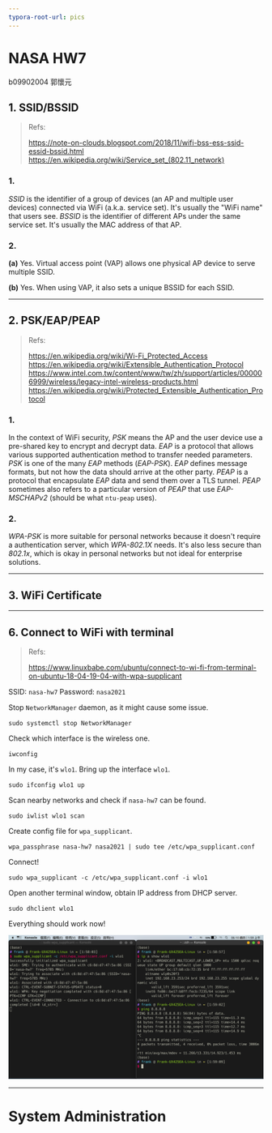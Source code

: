 ```yaml
---
typora-root-url: pics
---
```


# NASA HW7

b09902004 郭懷元

## 1. SSID/BSSID

> Refs:
>
> https://note-on-clouds.blogspot.com/2018/11/wifi-bss-ess-ssid-essid-bssid.html
> https://en.wikipedia.org/wiki/Service_set_(802.11_network)

### 1.

*SSID* is the identifier of a group of devices (an AP and multiple user devices) connected via WiFi (a.k.a. service set). It's usually the "WiFi name" that users see.
*BSSID* is the identifier of different APs under the same service set. It's usually the MAC address of that AP.

### 2.

**(a)**
Yes. Virtual access point (VAP) allows one physical AP device to serve multiple SSID.

**(b)**
Yes. When using VAP, it also sets a unique BSSID for each SSID.

---

## 2. PSK/EAP/PEAP

> Refs:
>
> https://en.wikipedia.org/wiki/Wi-Fi_Protected_Access
> https://en.wikipedia.org/wiki/Extensible_Authentication_Protocol
> https://www.intel.com.tw/content/www/tw/zh/support/articles/000006999/wireless/legacy-intel-wireless-products.html
> https://en.wikipedia.org/wiki/Protected_Extensible_Authentication_Protocol

### 1.

In the context of WiFi security, *PSK* means the AP and the user device use a pre-shared key to encrypt and decrypt data.
*EAP* is a protocol that allows various supported authentication method to transfer needed parameters. *PSK* is one of the many *EAP* methods (*EAP-PSK*). *EAP* defines message formats, but not how the data should arrive at the other party.
*PEAP* is a protocol that encapsulate *EAP* data and send them over a TLS tunnel. *PEAP* sometimes also refers to a particular version of *PEAP* that use *EAP-MSCHAPv2* (should be what `ntu-peap` uses).

### 2.

*WPA-PSK* is more suitable for personal networks because it doesn't require a authentication server, which *WPA-802.1X* needs. It's also less secure than *802.1x*, which is okay in personal networks but not ideal for enterprise solutions.

---

## 3. WiFi Certificate











---

## 6. Connect to WiFi with terminal

> Refs:
>
> https://www.linuxbabe.com/ubuntu/connect-to-wi-fi-from-terminal-on-ubuntu-18-04-19-04-with-wpa-supplicant

SSID: `nasa-hw7` Password: `nasa2021`

Stop `NetworkManager` daemon, as it might cause some issue.

```shell
sudo systemctl stop NetworkManager
```

Check which interface is the wireless one.

```shell
iwconfig
```

In my case, it's `wlo1`.
Bring up the interface `wlo1`.

```shell
sudo ifconfig wlo1 up
```

Scan nearby networks and check if `nasa-hw7` can be found.

```shell
sudo iwlist wlo1 scan
```

Create config file for `wpa_supplicant`.

```shell
wpa_passphrase nasa-hw7 nasa2021 | sudo tee /etc/wpa_supplicant.conf
```

Connect!

```shell
sudo wpa_supplicant -c /etc/wpa_supplicant.conf -i wlo1
```

Open another terminal window, obtain IP address from DHCP server.

```shell
sudo dhclient wlo1
```

Everything should work now!

![na-p6](na-p6.png)

---

# System Administration

